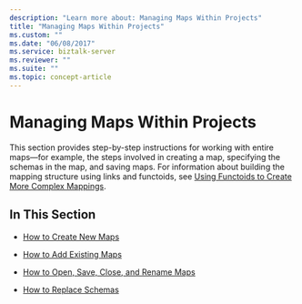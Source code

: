 ```yaml
---
description: "Learn more about: Managing Maps Within Projects"
title: "Managing Maps Within Projects"
ms.custom: ""
ms.date: "06/08/2017"
ms.service: biztalk-server
ms.reviewer: ""
ms.suite: ""
ms.topic: concept-article
---
```

# Managing Maps Within Projects
This section provides step-by-step instructions for working with entire maps—for example, the steps involved in creating a map, specifying the schemas in the map, and saving maps. For information about building the mapping structure using links and functoids, see [Using Functoids to Create More Complex Mappings](../core/using-functoids-to-create-more-complex-mappings.md).  
  
## In This Section  
  
-   [How to Create New Maps](../core/how-to-create-new-maps.md)  
  
-   [How to Add Existing Maps](../core/how-to-add-existing-maps.md)  
  
-   [How to Open, Save, Close, and Rename Maps](../core/how-to-open-save-close-and-rename-maps.md)  
  
-   [How to Replace Schemas](../core/how-to-replace-schemas.md)
